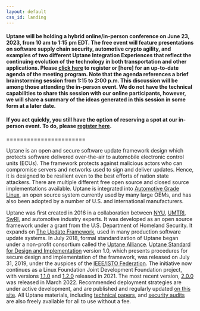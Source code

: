 ```yaml
---
layout: default
css_id: landing
---
```


#### Uptane will be holding a hybrid online/in-person conference on June 23, 2023, from 10 am to 1:15 pm EDT. The free event will feature presentations on software supply chain security, automotive crypto agility, and examples of two different Uptane Integration Experiences that reflect the continuing evolution of the technology in both transportation and other applications. Please [click here](https://nyu.zoom.us/meeting/register/tJUvde2grDItGNVxxJPl11Rub_V2setyph-A) to register or [here] for an up-to-date agenda of the meeting program. Note that the agenda references a brief brainstorming session from 1:15 to 2:00 p.m. This discussion will be among those attending the in-person event. We do not have the technical capabilities to share this session with our online participants, however, we will share a summary of the ideas generated in this session in some form at a later date.

####  If you act quickly, you still have the option of reserving a spot at our in-person event. To do, please [register here](https://forms.gle/yqdGRTD1Vo2j385B6).
=======================

Uptane is an open and secure software update framework design which protects software delivered over-the-air to
automobile electronic control units (ECUs).  The framework protects against malicious actors who can
compromise servers and networks used to sign and deliver updates.  Hence, it is designed to be resilient even to the best efforts of nation state
attackers. There are multiple different free open source and closed source
implementations available.  Uptane is integrated into [Automotive Grade Linux](https://www.automotivelinux.org/),
an open source system currently used by many large OEMs, and has also been adopted by a number of U.S. and international manufacturers.

Uptane was first created in 2016 in a collaboration between [NYU](https://engineering.nyu.edu/), [UMTRI](https://www.umtri.umich.edu/), [SwRI](https://www.swri.org/), and automotive industry experts. It was developed as an open source framework under a grant from the U.S. Department of Homeland Security. It expands on [The Update Framework](https://theupdateframework.io/), used in many production software update systems. In July 2018, formal standardization of Uptane began under a non-profit consortium called the [Uptane
Alliance](https://ieee-isto.org/member_programs/uptane-alliance/). [Uptane Standard for Design and Implementation](https://github.com/uptane/uptane-standard/releases/download/1.0.0/ieee-isto-6100.1.0.0.uptane-standard.html) version 1.0, which presents procedures for secure design and implementation of the framework, was released on July 31, 2019, under the auspices of the [IEEE/ISTO Federation](https://ieee-isto.org/). The initiative now
continues as a Linux Foundation Joint Development Foundation project, with versions [1.1.0](/papers/uptane-standard.1.1.0.html) and [1.2.0](/papers/uptane-standard.1.2.0.html) released in 2021. The most recent version, [2.0.0](/papers/uptane-standard.2.0.0.html) was released in March 2022. Recommended deployment strategies are under active development, and are published and regularly updated [on this site](/deployment-considerations/index.html). All Uptane materials, including [technical papers](https://uptane.github.io/publications.html), and
[security audits](https://uptane.github.io/audits.html) are also freely available for all to use without a fee.

